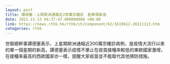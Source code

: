 ```yaml
---
layout: post
title: 譚得塞：上周歐洲通報近2百萬宗確診　創單周新高
date: 2021-11-13 04:37:47.000000000 +08:00
link: https://news.rthk.hk/rthk/ch/component/k2/1619612-20211113.htm
categories: rthk
---
```


世衛總幹事譚德塞表示，上星期歐洲通報近200萬宗確診病例，是疫情大流行以來的單一個星期的新高，譚德塞表示疫情不單止在疫苗接種率較低的東歐國家激增，在接種率最高的西歐國家亦一樣，提醒大家疫苗並不能取代其他預防措施。
